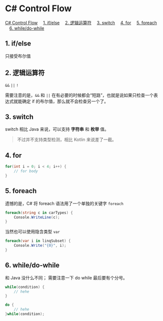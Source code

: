 # C# Control Flow

<!-- MDTOC maxdepth:6 firsth1:1 numbering:0 flatten:0 bullets:0 updateOnSave:1 -->

[C# Control Flow](#c#-control-flow)
&emsp;[1. if/else](#1-ifelse)
&emsp;[2. 逻辑运算符](#2-逻辑运算符)
&emsp;[3. switch](#3-switch)
&emsp;[4. for](#4-for)
&emsp;[5. foreach](#5-foreach)
&emsp;[6. while/do-while](#6-whiledo-while)

<!-- /MDTOC -->

## 1. if/else

只接受布尔值

## 2. 逻辑运算符

`&&` `||` `!`

需要注意的是，`&&` 和 `||` 在有必要的时候都会“短路”，也就是说如果只检查一个表达式就能确定 if 的布尔值，那么就不会检查另一个了。

## 3. switch

switch 相比 Java 来说，可以支持 **字符串** 和 **枚举** 值。

> 不过并不支持类型检测，相比 Kotlin 来说差了一截。

## 4. for

```csharp
for(int i = 0; i < 4; i++) {
    // for body
}
```

## 5. foreach

遗憾的是，C# 将 foreach 语法用了一个单独的关键字 `foreach`

```csharp
foreach(string c in carTypes) {
    Console.WriteLine(c);
}
```

当然也可以使用隐含类型 `var`

```csharp
foreach(var i in linqSubset) {
    Console.Write("{0}", i);
}
```

## 6. while/do-while

和 Java 没什么不同；
需要注意一下 do while 最后要有个分号。

```csharp
while(condition) {
    // hehe
}
```

```csharp
do {
    // hehe
}while(condition);
```
